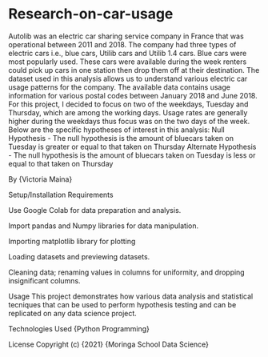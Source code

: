 # Research-on-car-usage


Autolib was an electric car sharing service company in France that was operational between 2011 and 2018. The company had three types of electric cars i.e., blue cars, Utilib cars and Utilib 1.4 cars. Blue cars were most popularly used. These cars were available during the week renters could pick up cars in one station then drop them off at their destination. The dataset used in this analysis allows us to understand various electric car usage patterns for the company. The available data contains usage information for various postal codes between January 2018 and June 2018.
 For this project, I decided to focus on two of the weekdays, Tuesday and Thursday, which are among the working days. Usage rates are generally higher during the weekdays thus focus was on the two days of the week. Below are the specific hypotheses of interest in this analysis:
Null Hypothesis - The null hypothesis is the amount of bluecars taken on Tuesday is greater or equal to that taken on Thursday
Alternate Hypothesis - The null hypothesis is the amount of bluecars taken on Tuesday is less or equal to that taken on Thursday





By
{Victoria Maina}


Setup/Installation Requirements



Use Google Colab for data preparation and analysis.

Import pandas and Numpy libraries for data manipulation.

Importing matplotlib library for plotting

Loading datasets and previewing datasets.

Cleaning data; renaming values in columns for uniformity, and dropping insignificant columns.



Usage
This project demonstrates how various data analysis and statistical tecniques that can be used to perform hypothesis testing and can be replicated on any data science project.



Technologies Used
{Python Programming}

License Copyright (c) {2021} {Moringa School Data Science}
